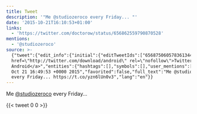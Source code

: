 ```yaml
---
title: Tweet
description: '"Me @studiozeroco every Friday... "'
date: '2015-10-21T16:10:53+01:00'
links:
  - 'https://twitter.com/doctorow/status/656862559790870528'
mentions:
  - '@studiozeroco'
source: >-
  {"tweet":{"edit_info":{"initial":{"editTweetIds":["656875060578361344"],"editableUntil":"2015-10-21T17:49:53.247Z","editsRemaining":"5","isEditEligible":true}},"retweeted":false,"source":"<a
  href=\"http://twitter.com/download/android\" rel=\"nofollow\">Twitter for
  Android</a>","entities":{"hashtags":[],"symbols":[],"user_mentions":[{"name":"StudioZero","screen_name":"studiozeroco","indices":["3","16"],"id_str":"3042285665","id":"3042285665"}],"urls":[{"url":"https://t.co/yzn6lUn0v3","expanded_url":"https://twitter.com/doctorow/status/656862559790870528","display_url":"twitter.com/doctorow/statu…","indices":["33","56"]}]},"display_text_range":["0","56"],"favorite_count":"0","id_str":"656875060578361344","truncated":false,"retweet_count":"0","id":"656875060578361344","possibly_sensitive":false,"created_at":"Wed
  Oct 21 16:49:53 +0000 2015","favorited":false,"full_text":"Me @studiozeroco
  every Friday... https://t.co/yzn6lUn0v3","lang":"en"}}
---
```

Me [@studiozeroco](https://twitter.com/@studiozeroco) every Friday... 
    
{{< tweet 0 0 >}}
    

